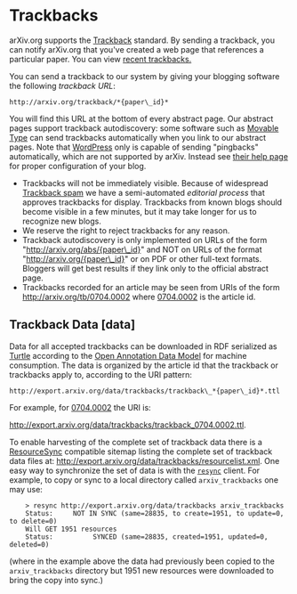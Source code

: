 Trackbacks
==========

arXiv.org supports the
[Trackback](http://en.wikipedia.org/wiki/Trackback) standard. By sending
a trackback, you can notify arXiv.org that you've created a web page
that references a particular paper. You can view [recent
trackbacks.](http://arxiv.org/tb/recent)

You can send a trackback to our system by giving your blogging software
the following *trackback URL*:

`http://arxiv.org/trackback/*{paper\_id}*`

You will find this URL at the bottom of every abstract page. Our
abstract pages support trackback autodiscovery: some software such as
[Movable Type](http://www.sixapart.com/movabletype/) can send trackbacks automatically
when you link to our abstract pages. Note that [WordPress](http://www.wordpress.org) only
is capable of sending "pingbacks" automatically, which are not supported by arXiv. Instead see
[their help page](https://make.wordpress.org/support/user-manual/building-your-wordpress-community/trackbacks-and-pingbacks/#trackbacks)
 for proper configuration of your blog.

-   Trackbacks will not be immediately visible. Because of widespread
    [Trackback
    spam](http://www.theregister.co.uk/2005/01/31/link_spamer_interview/)
    we have a semi-automated *editorial process* that approves
    trackbacks for display. Trackbacks from known blogs should become
    visible in a few minutes, but it may take longer for us to recognize
    new blogs.
-   We reserve the right to reject trackbacks for any reason.
-   Trackback autodiscovery is only implemented on URLs of the form
    "http://arxiv.org/abs/{paper\_id}" and NOT on URLs of the format
    "http://arxiv.org/{paper\_id}" or on PDF or other full-text formats.
    Bloggers will get best results if they link only to the official
    abstract page.
-   Trackbacks recorded for an article may be seen from URIs of the form
    <http://arxiv.org/tb/0704.0002> where [0704.0002](/abs/0704.0002) is
    the article id.

Trackback Data [data]
--------------

Data for all accepted trackbacks can be downloaded in RDF serialized as
[Turtle](http://www.w3.org/TR/turtle/) according to the [Open Annotation
Data Model](http://www.openannotation.org/spec/core/) for machine
consumption. The data is organized by the article id that the trackback
or trackbacks apply to, according to the URI pattern:

`http://export.arxiv.org/data/trackbacks/trackback\_*{paper\_id}*.ttl`

For example, for [0704.0002](/abs/0704.0002) the URI is:

<http://export.arxiv.org/data/trackbacks/trackback_0704.0002.ttl>.

To enable harvesting of the complete set of trackback data there is a
[ResourceSync](http://www.openarchives.org/rs/1.0/resourcesync)
compatible sitemap listing the complete set of trackback data files at:
<http://export.arxiv.org/data/trackbacks/resourcelist.xml>. One easy way
to synchronize the set of data is with the
[`resync`](https://pypi.python.org/pypi/resync) client. For example, to
copy or sync to a local directory called `arxiv_trackbacks` one may use:
```
    > resync http://export.arxiv.org/data/trackbacks arxiv_trackbacks
    Status:     NOT IN SYNC (same=28835, to create=1951, to update=0, to delete=0)
    Will GET 1951 resources
    Status:          SYNCED (same=28835, created=1951, updated=0, deleted=0)
```
(where in the example above the data had previously been copied to the
`arxiv_trackbacks` directory but 1951 new resources were downloaded to
bring the copy into sync.)
